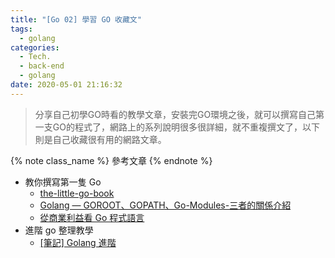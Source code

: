 ```yaml
---
title: "[Go 02] 學習 GO 收藏文"
tags:
  - golang
categories:
  - Tech.
  - back-end
  - golang
date: 2020-05-01 21:16:32
---
```


 <blockquote class="blockquote-center">
 分享自己初學GO時看的教學文章，安裝完GO環境之後，就可以撰寫自己第一支GO的程式了，網路上的系列說明很多很詳細，就不重複撰文了，以下則是自己收藏很有用的網路文章。</blockquote>

<!--more-->

{% note class_name %} 參考文章 {% endnote %}

- 教你撰寫第一隻 Go
  - [the-little-go-book](https://kevingo.github.io/the-little-go-book/ "the-little-go-book")
  - [Golang — GOROOT、GOPATH、Go-Modules-三者的關係介紹](https://medium.com/%E4%BC%81%E9%B5%9D%E4%B9%9F%E6%87%82%E7%A8%8B%E5%BC%8F%E8%A8%AD%E8%A8%88/golang-goroot-gopath-go-modules-%E4%B8%89%E8%80%85%E7%9A%84%E9%97%9C%E4%BF%82%E4%BB%8B%E7%B4%B9-d17481d7a655)
  - [從商業利益看 Go 程式語言](https://blog.wu-boy.com/2017/01/business-benefits-of-go/)
- 進階 go 整理教學
  - [[筆記] Golang 進階](https://kennyliblog.nctu.me/2019/08/20/Golang-advanced/#%E7%AD%86%E8%A8%98-Golang-%E9%80%B2%E9%9A%8E "[筆記] Golang 進階")
